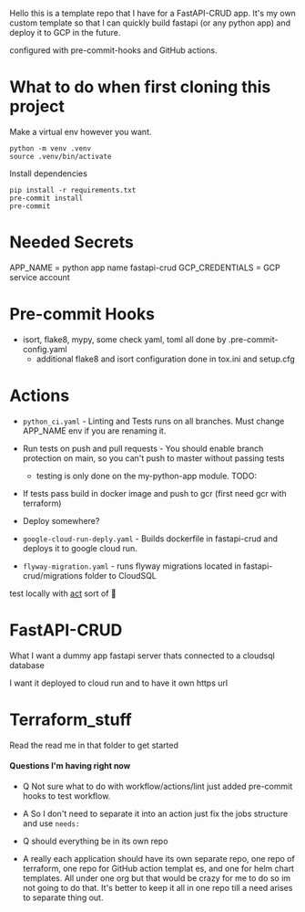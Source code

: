 Hello this is a template repo that I have for a FastAPI-CRUD app. It's my own custom template so that I can quickly build fastapi (or any python app) and deploy it to GCP
in the future.

configured with pre-commit-hooks and GitHub actions.

# What to do when first cloning this project
Make a virtual env however you want.
```
python -m venv .venv
source .venv/bin/activate
```

Install dependencies
```
pip install -r requirements.txt
pre-commit install
pre-commit
```

# Needed Secrets
APP_NAME = python app name fastapi-crud
GCP_CREDENTIALS = GCP service account



# Pre-commit Hooks
- isort, flake8, mypy, some check yaml, toml all done by .pre-commit-config.yaml
  - additional flake8 and isort configuration done in tox.ini and setup.cfg

# Actions
- `python_ci.yaml` - Linting and Tests runs on all branches. Must change APP_NAME env if you are renaming it.
- Run tests on push and pull requests - You should enable branch protection on main, so you can't push to master without passing tests
  - testing is only done on the my-python-app module.
TODO:
- If tests pass build in docker image and push to gcr (first need gcr with terraform)
- Deploy somewhere?

- `google-cloud-run-deply.yaml` - Builds dockerfile in fastapi-crud and deploys it to google cloud run.

- `flyway-migration.yaml` - runs flyway migrations located in fastapi-crud/migrations folder to CloudSQL


test locally with [act](https://github.com/nektos/act) sort of :shrug:

# FastAPI-CRUD
What I want a dummy app fastapi server thats connected to a cloudsql database

I want it deployed to cloud run and to have it own https url


# Terraform_stuff
Read the read me in that folder to get started

#### Questions I'm having right now

- Q Not sure what to do with workflow/actions/lint just added pre-commit hooks to test workflow.
- A So I don't need to separate it into an action just fix the jobs structure and use `needs:`

- Q should everything be in its own repo
- A really each application should have its own separate repo, one repo of terraform, one repo for GitHub action templat
es, and one for helm chart templates. All under one org but that would be crazy for me to do so im not going to do that.
It's better to keep it all in one repo till a need arises to separate thing out.
